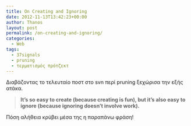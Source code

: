 ```yaml
---
title: On Creating and Ignoring
date: 2012-11-13T13:42:23+00:00
author: Thanos
layout: post
permalink: /on-creating-and-ignoring/
categories:
  - Web
tags:
  - 37signals
  - pruning
  - τερματισμός πρότζεκτ
---
```

Διαβάζοντας το τελευταίο ποστ στο svn περί pruning ξεχώρισα την εξής ατάκα.

> **It’s so easy to create (because creating is fun), but it’s also easy to ignore (because ignoring doesn’t involve work).**

Πόση αλήθεια κρύβει μέσα της η παραπάνω φράση!
